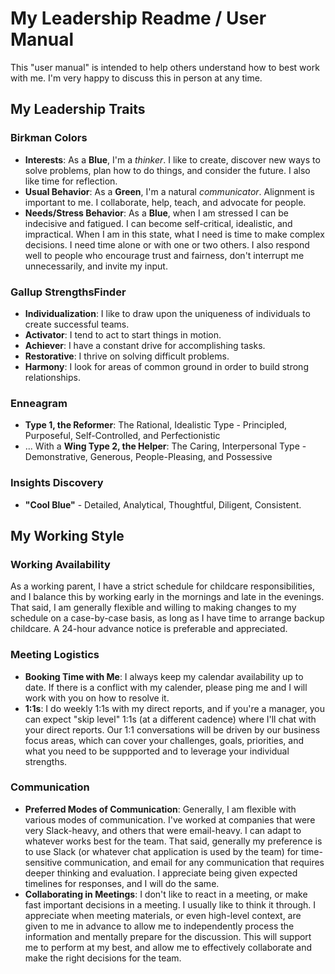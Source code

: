 # My Leadership Readme / User Manual
This "user manual" is intended to help others understand how to best work with me. I'm very happy to discuss this in person at any time.

## My Leadership Traits
### Birkman Colors
* **Interests**: As a **Blue**, I'm a *thinker*. I like to create, discover new ways to solve problems, plan how to do things, and consider the future. I also like time for reflection. 
* **Usual Behavior**: As a **Green**, I'm a natural *communicator*. Alignment is important to me. I collaborate, help, teach, and advocate for people.  
* **Needs/Stress Behavior**: As a **Blue**, when I am stressed I can be indecisive and fatigued. I can become self-critical, idealistic, and impractical. When I am in this state, what I need is time to make complex decisions. I need time alone or with one or two others. I also respond well to people who encourage trust and fairness, don't interrupt me unnecessarily, and invite my input.

### Gallup StrengthsFinder
* **Individualization**: I like to draw upon the uniqueness of individuals to create successful teams.
* **Activator**: I tend to act to start things in motion.
* **Achiever**: I have a constant drive for accomplishing tasks.
* **Restorative**: I thrive on solving difficult problems.
* **Harmony**: I look for areas of common ground in order to build strong relationships.

### Enneagram
* **Type 1, the Reformer**: The Rational, Idealistic Type - Principled, Purposeful, Self-Controlled, and Perfectionistic
* ... With a **Wing Type 2, the Helper**: The Caring, Interpersonal Type - Demonstrative, Generous, People-Pleasing, and Possessive

### Insights Discovery
* **"Cool Blue"** - Detailed, Analytical, Thoughtful, Diligent, Consistent.

## My Working Style
### Working Availability
As a working parent, I have a strict schedule for childcare responsibilities, and I balance this by working early in the mornings and late in the evenings. That said, I am generally flexible and willing to making changes to my schedule on a case-by-case basis, as long as I have time to arrange backup childcare. A 24-hour advance notice is preferable and appreciated.

### Meeting Logistics
* **Booking Time with Me**: I always keep my calendar availability up to date. If there is a conflict with my calender, please ping me and I will work with you on how to resolve it.
* **1:1s**: I do weekly 1:1s with my direct reports, and if you're a manager, you can expect "skip level" 1:1s (at a different cadence) where I'll chat with your direct reports. Our 1:1 conversations will be driven by our business focus areas, which can cover your challenges, goals, priorities, and what you need to be suppported and to leverage your individual strengths.

### Communication
* **Preferred Modes of Communication**: Generally, I am flexible with various modes of communication. I've worked at companies that were very Slack-heavy, and others that were email-heavy. I can adapt to whatever works best for the team. That said, generally my preference is to use Slack (or whatever chat application is used by the team) for time-sensitive communication, and email for any communication that requires deeper thinking and evaluation. I appreciate being given expected timelines for responses, and I will do the same.
* **Collaborating in Meetings**: I don't like to react in a meeting, or make fast important decisions in a meeting. I usually like to think it through. I appreciate when meeting materials, or even high-level context, are given to me in advance to allow me to independently process the information and mentally prepare for the discussion. This will support me to perform at my best, and allow me to effectively collaborate and make the right decisions for the team.

